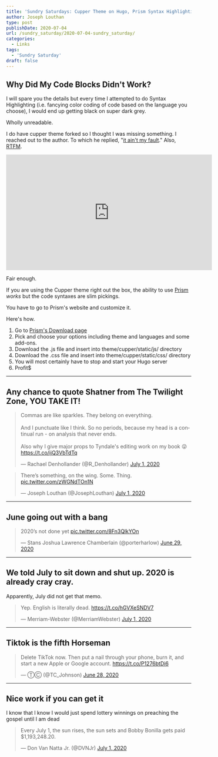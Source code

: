 ```yaml
---
title: 'Sundry Saturdays: Cupper Theme on Hugo, Prism Syntax Highlighting & You'
author: Joseph Louthan
type: post
publishDate: 2020-07-04
url: /sundry_saturday/2020-07-04-sundry_saturday/
categories:
  - Links
tags:
  - 'Sundry Saturday'
draft: false
---
```

## Why Did My Code Blocks Didn't Work?
I will spare you the details but every time I attempted to do Syntax Highlighting (i.e. fancying color coding of code based on the language you choose), I would end up getting black on super dark grey.

Wholly unreadable.

I do have cupper theme forked so I thought I was missing something. I reached out to the author. To which he replied, "[it ain't my fault](https://github.com/zwbetz-gh/cupper-hugo-theme/issues/38)." Also, [RTFM](https://cupper-hugo-theme.netlify.app/cupper-shortcodes/#syntax-highlightin).

<iframe width="560" height="315" src="https://www.youtube.com/embed/rhFjc5dcKQI" frameborder="0" allow="accelerometer; autoplay; encrypted-media; gyroscope; picture-in-picture" allowfullscreen></iframe>

Fair enough.

If you are using the Cupper theme right out the box, the ability to use [Prism](https://prismjs.com/) *works* but the code syntaxes are slim pickings.

You have to go to Prism's website and customize it.

Here's how.

1.  Go to [Prism's Download page](https://prismjs.com/download.html#themes=prism-tomorrow&languages=markup+css+clike+javascript)
2. Pick and choose your options including theme and languages and some add-ons.
3. Download the .js file and insert into theme/cupper/static/js/ directory
4. Download the .css file and insert into theme/cupper/static/css/ directory
5. You will most certainly have to stop and start your Hugo server
6. Profit$

------

## Any chance to quote Shatner from The Twilight Zone, YOU TAKE IT!

<blockquote class="twitter-tweet"><p lang="en" dir="ltr">Commas are like sparkles. They belong on everything.<br><br>And I punctuate like I think. So no periods, because my head is a continual run - on analysis that never ends.<br><br>Also why I give major props to Tyndale&#39;s editing work on my book 😜 <a href="https://t.co/ijQ3VbTdTq">https://t.co/ijQ3VbTdTq</a></p>&mdash; Rachael Denhollander (@R_Denhollander) <a href="https://twitter.com/R_Denhollander/status/1278379600364605441?ref_src=twsrc%5Etfw">July 1, 2020</a></blockquote> <script async src="https://platform.twitter.com/widgets.js" charset="utf-8"></script>

<blockquote class="twitter-tweet"><p lang="en" dir="ltr">There’s something, on the wing. Some. Thing. <a href="https://t.co/zWGNdTOn1N">pic.twitter.com/zWGNdTOn1N</a></p>&mdash; Joseph Louthan (@JosephLouthan) <a href="https://twitter.com/JosephLouthan/status/1278394802590138370?ref_src=twsrc%5Etfw">July 1, 2020</a></blockquote> <script async src="https://platform.twitter.com/widgets.js" charset="utf-8"></script>

------

## June going out with a bang

<blockquote class="twitter-tweet"><p lang="en" dir="ltr">2020’s not done yet <a href="https://t.co/8Fn3QlkYOn">pic.twitter.com/8Fn3QlkYOn</a></p>&mdash; Stans Joshua Lawrence Chamberlain (@porterharlow) <a href="https://twitter.com/porterharlow/status/1277439725683593217?ref_src=twsrc%5Etfw">June 29, 2020</a></blockquote> <script async src="https://platform.twitter.com/widgets.js" charset="utf-8"></script>

------

## We told July to sit down and shut up. 2020 is already cray cray.

Apparently, July did not get that memo.

<blockquote class="twitter-tweet"><p lang="en" dir="ltr">Yep. English is literally dead. <a href="https://t.co/hGVXeSNDV7">https://t.co/hGVXeSNDV7</a></p>&mdash; Merriam-Webster (@MerriamWebster) <a href="https://twitter.com/MerriamWebster/status/1278331805872066561?ref_src=twsrc%5Etfw">July 1, 2020</a></blockquote> <script async src="https://platform.twitter.com/widgets.js" charset="utf-8"></script>

------

## Tiktok is the fifth Horseman

<blockquote class="twitter-tweet"><p lang="en" dir="ltr">Delete TikTok now. Then put a nail through your phone, burn it, and start a new Apple or Google account. <a href="https://t.co/P1276btDi6">https://t.co/P1276btDi6</a></p>&mdash; ⓉⒸ (@TC_Johnson) <a href="https://twitter.com/TC_Johnson/status/1277274952610263046?ref_src=twsrc%5Etfw">June 28, 2020</a></blockquote> <script async src="https://platform.twitter.com/widgets.js" charset="utf-8"></script>

------

## Nice work if you can get it

I know that I know I would just spend lottery winnings on preaching the gospel until I am dead

<blockquote class="twitter-tweet"><p lang="en" dir="ltr">Every July 1, the sun rises, the sun sets and Bobby Bonilla gets paid $1,193,248.20.</p>&mdash; Don Van Natta Jr. (@DVNJr) <a href="https://twitter.com/DVNJr/status/1278188020664074240?ref_src=twsrc%5Etfw">July 1, 2020</a></blockquote> <script async src="https://platform.twitter.com/widgets.js" charset="utf-8"></script>

